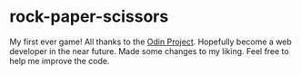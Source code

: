 # rock-paper-scissors

My first ever game! All thanks to the <a href="https://www.theodinproject.com/">Odin Project</a>.
Hopefully become a web developer in the near future.
Made some changes to my liking.
Feel free to help me improve the code.